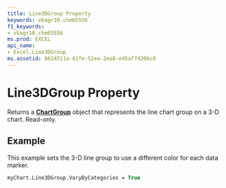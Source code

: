 ```yaml
---
title: Line3DGroup Property
keywords: vbagr10.chm65556
f1_keywords:
- vbagr10.chm65556
ms.prod: EXCEL
api_name:
- Excel.Line3DGroup
ms.assetid: 8624511a-41fe-52ea-2ea8-e45af74206c0
---
```



# Line3DGroup Property

Returns a  **[ChartGroup](chartgroup-object.md)** object that represents the line chart group on a 3-D chart. Read-only.


## Example

This example sets the 3-D line group to use a different color for each data marker.


```vb
myChart.Line3DGroup.VaryByCategories = True
```



